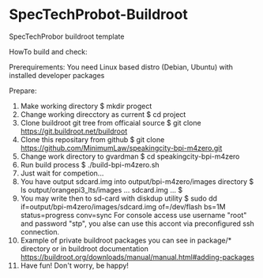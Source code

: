 # SpecTechProbot-Buildroot

SpecTechProbor buildroot template

HowTo build and check:

Prerequirements:
  You need Linux based distro (Debian, Ubuntu) with installed developer packages

Prepare:
1. Make working directory
 $ mkdir progect
2. Change working direcctory as current
 $ cd project
3. Clone buildroot git tree from officaial source
 $ git clone https://git.buildroot.net/buildroot
4. Clone this repositary from github
 $ git clone https://github.com/MinimumLaw/speakingcity-bpi-m4zero.git
5. Change work directory to gvardman
 $ cd speakingcity-bpi-m4zero
6. Run build process
 $ ./build-bpi-m4zero.sh
7. Just wait for competion...
8. You have output sdcard.img into output/bpi-m4zero/images directory
 $ ls output/orangepi3_lts/images
 ... sdcard.img  ...
 $
9. You may write then to sd-card with diskdup utility
 $ sudo dd if=output/bpi-m4zero/images/sdcard.img of=/dev/flash bs=1M status=progress conv=sync
   For console access use username "root" and password "stp", you alse can use
   this accont via preconfigured ssh connection.
10. Example of private buildroot packages you can see in package/* directory or in buildroot
    documentation https://buildroot.org/downloads/manual/manual.html#adding-packages
11. Have fun! Don't worry, be happy!


